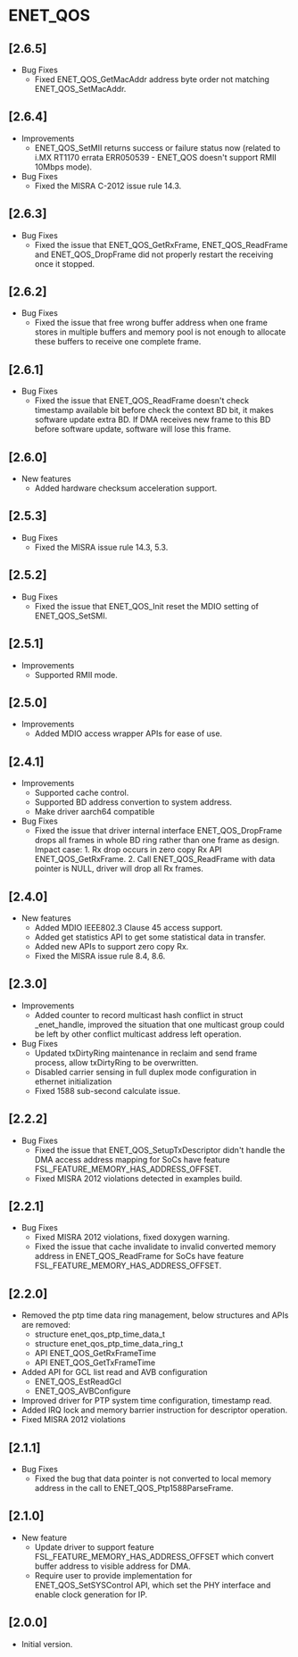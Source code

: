 # ENET_QOS

## [2.6.5]

- Bug Fixes
  - Fixed ENET_QOS_GetMacAddr address byte order not matching ENET_QOS_SetMacAddr.

## [2.6.4]

- Improvements
  - ENET_QOS_SetMII returns success or failure status now (related to i.MX RT1170 errata ERR050539 - ENET_QOS doesn't support RMII 10Mbps mode).
- Bug Fixes
  - Fixed the MISRA C-2012 issue rule 14.3.

## [2.6.3]

- Bug Fixes
  - Fixed the issue that ENET_QOS_GetRxFrame, ENET_QOS_ReadFrame and ENET_QOS_DropFrame did not properly restart the receiving once it stopped.

## [2.6.2]

- Bug Fixes
  - Fixed the issue that free wrong buffer address when one frame stores in multiple buffers and memory pool is
    not enough to allocate these buffers to receive one complete frame.

## [2.6.1]

- Bug Fixes
  - Fixed the issue that ENET_QOS_ReadFrame doesn't check timestamp available bit before check the context BD bit, it makes software update extra BD.
    If DMA receives new frame to this BD before software update, software will lose this frame.

## [2.6.0]

- New features
  - Added hardware checksum acceleration support.

## [2.5.3]

- Bug Fixes
  - Fixed the MISRA issue rule 14.3, 5.3.

## [2.5.2]

- Bug Fixes
  - Fixed the issue that ENET_QOS_Init reset the MDIO setting of ENET_QOS_SetSMI.

## [2.5.1]

- Improvements
  - Supported RMII mode.

## [2.5.0]

- Improvements
  - Added MDIO access wrapper APIs for ease of use.

## [2.4.1]

- Improvements
  - Supported cache control.
  - Supported BD address convertion to system address.
  - Make driver aarch64 compatible
- Bug Fixes
  - Fixed the issue that driver internal interface ENET_QOS_DropFrame drops all frames in whole BD ring rather than one frame as design.
    Impact case: 1. Rx drop occurs in zero copy Rx API ENET_QOS_GetRxFrame. 2. Call ENET_QOS_ReadFrame with data pointer is NULL, driver will drop all Rx frames.

## [2.4.0]

- New features
  - Added MDIO IEEE802.3 Clause 45 access support.
  - Added get statistics API to get some statistical data in transfer.
  - Added new APIs to support zero copy Rx.
  - Fixed the MISRA issue rule 8.4, 8.6.

## [2.3.0]

- Improvements
  - Added counter to record multicast hash conflict in struct _enet_handle, improved the situation that one multicast
    group could be left by other conflict multicast address left operation.
- Bug Fixes
  - Updated txDirtyRing maintenance in reclaim and send frame process, allow txDirtyRing to be overwritten.
  - Disabled carrier sensing in full duplex mode configuration in ethernet initialization
  - Fixed 1588 sub-second calculate issue.

## [2.2.2]

- Bug Fixes
  - Fixed the issue that ENET_QOS_SetupTxDescriptor didn't handle the DMA access address mapping for SoCs have feature FSL_FEATURE_MEMORY_HAS_ADDRESS_OFFSET.
  - Fixed MISRA 2012 violations detected in examples build.

## [2.2.1]

- Bug Fixes
  - Fixed MISRA 2012 violations, fixed doxygen warning.
  - Fixed the issue that cache invalidate to invalid converted memory address in ENET_QOS_ReadFrame for SoCs have feature FSL_FEATURE_MEMORY_HAS_ADDRESS_OFFSET.

## [2.2.0]

- Removed the ptp time data ring management, below structures and APIs are removed:
  - structure enet_qos_ptp_time_data_t
  - structure enet_qos_ptp_time_data_ring_t
  - API ENET_QOS_GetRxFrameTime
  - API ENET_QOS_GetTxFrameTime
- Added API for GCL list read and AVB configuration
  - ENET_QOS_EstReadGcl
  - ENET_QOS_AVBConfigure
- Improved driver for PTP system time configuration, timestamp read.
- Added IRQ lock and memory barrier instruction for descriptor operation.
- Fixed MISRA 2012 violations

## [2.1.1]

- Bug Fixes
  - Fixed the bug that data pointer is not converted to local memory
    address in the call to ENET_QOS_Ptp1588ParseFrame.

## [2.1.0]

- New feature
  - Update driver to support feature FSL_FEATURE_MEMORY_HAS_ADDRESS_OFFSET which convert buffer address to visible address for DMA.
  - Require user to provide implementation for ENET_QOS_SetSYSControl API, which set the PHY interface and enable clock generation for IP.

## [2.0.0]

- Initial version.
